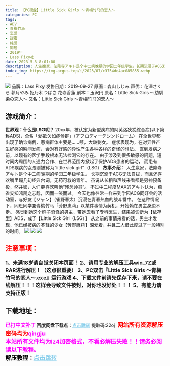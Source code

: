 ```yaml
---
title: 【PC硬盘】Little Sick Girls ～青梅竹马的恋人～
categories: PC
tags:
- ADV
- 青梅竹马
- 恋爱
- 甜蜜
- 纯爱
- 同居
- 2019年
- Lass Pixy社
date: 2023-5-3 8:01:00
description: 人生赢家，法隆寺アキト是个中二病晚期的学园二年级学生。长期沉溺于ACG无法自拔，而且还喜欢嘴里蹦几句经典台词，无药可救的青年。虽说从长相和声线来看都是男神预备役，然并卵，人们更喜欢叫他“残念帅哥”。不过中二程度MAX的アキト认为，燕雀安知鸿鹄之志哉，因而一笑而过。
index_img: https://img.acgus.top/i/2023/07/c3754de4ac085855.webp
---
```

![](https://img.acgus.top/i/2023/07/c3754de4ac085855.webp)
品牌：Lass Pixy
发售日期：2019-09-27
原画：森山しじみ
声优：花澤さくら 夢月やみ 姫乃木つばさ 花寺香蓮
剧本：玉沢円
原名：Little Sick Girls ～幼馴染の恋人～
又名：Little Sick Girls ～青梅竹马的恋人～

## 游戏简介：
**世界观：什么是LSG呢？**
20xx年，被认定为新型疾病的阿芙洛狄忒综合症(以下简称ADS)，全名「愛欲欠如症候群」（アフロディーテシンドローム）
在全世界都出现了确诊病例，患病群体主要是......额，大龄剩女。
症状表现为，在对异性产生好感的瞬间发病，会对有好感的异性产生各种各样的奇怪的想法。
直到发病之前，以现有的医学手段根本无法检测它的存在。
由于涉及到很多敏感的问题，短时间内周围的人通力合作、在世界范围内掀起了保护ADS患者的运动，
而患有ADS疾病的女孩则被称为“little sick girl”（LSG）
**故事介绍：**
人生赢家，法隆寺アキト是个中二病晚期的学园二年级学生。
长期沉溺于ACG无法自拔，而且还喜欢嘴里蹦几句经典台词，无药可救的青年。
虽说从长相和声线来看都是男神预备役，然并卵，人们更喜欢叫他“残念帅哥”。
不过中二程度MAX的アキト认为，燕雀安知鸿鹄之志哉，因而一笑而过。
今天也像往常一样来到学园ACG同好会的活动室，与好友【ジャン】（雀野春太）沉浸在青春热血的战斗番中。
在这种情况下，同班同学兼青梅竹马「芳野恵莉」以某件事情为契机，开始赖在男主身边不走。
感觉到她这个样子奇怪的男主，带她去看了专科医生，结果被诊断为【依存型】ADS，成了【Little Sick Girl（LSG）】
从之前的事情来看的话，男主才发现，他已经被病的不轻的少女【芳野惠莉】深爱着，并且二人借此度过了一段特别的时间。
![](https://img.acgus.top/i/2023/07/37238d1c76085901.webp)
![](https://img.acgus.top/i/2023/07/c5e5d6902c085859.webp)
![](https://img.acgus.top/i/2023/07/42bca1c712085857.webp)




## <font color=#FF0000 >注意事项：</font>
<font size=3><b>1、未满18岁请自觉关闭本页面！
2、请用专业的解压工具win_7Z或RAR进行解压！（这点很重要）
3、PC双击『Little Sick Girls ～青梅竹马的恋人～.exe』运行游戏
4、下载文件前请先保存下来，请不要在线解压！！！这样会导致文件被封，对你也没好处！！！
5、有能力请支持正版！</b></font>

## 下载地址：
<font color=#FF00FF size=3><b>已打中文补丁</b></font>
<b>百度网盘下载点：</b><a href="https://pan.baidu.com/s/1zrRXQ5iIkxFNKP6oA4pmLg?pwd=22oj" style="color: #87CEEB;"><b>点击跳转</b></a> 提取码:22oj
<a style="padding: 0" href="https://post.qingju.org/AD/"><img style="max-width:100%" src="https://img.acgus.top/i/2024/07/478f689b8021d8d499ab43d21acf137a.gif" alt=""></a>
<b><font color=#FF0000 size=4>网站所有资源解压密码均为</b></font><b><font color=#FF00FF size=4>qingju</font><font color=#FF0000 ></font></b><br><b><font color=#FF00FF size=4>本站所有文件均为lz4加密格式，不看必解压失败！！请务必阅读以下教程。</b></font><br><b><font color=#000 size=4>解压教程：</b><a href="https://post.qingju.org/tutorial/000/" style="color: #87CEEB;"><b>点击跳转</b></a>
